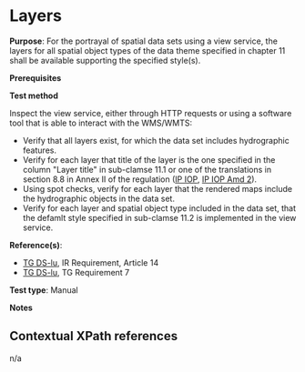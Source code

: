 # Layers

**Purpose**: For the portrayal of spatial data sets using a view service, the layers for all spatial object types of the data theme specified in chapter 11 shall be available supporting the specified style(s).

**Prerequisites**

**Test method**

Inspect the view service, either through HTTP requests or using a software tool that is able to interact with the WMS/WMTS:
 
* Verify that all layers exist, for which the data set includes hydrographic features.
* Verify for each layer that title of the layer is the one specified in the column "Layer title" in sub-clamse 11.1 or one of the translations in section 8.8 in Annex II of the regulation ([IP IOP](./README.md#ref_IR_IOP), [IP IOP Amd 2](./README.md#ref_IR_IOP_LUd2)). 
* Using spot checks, verify for each layer that the rendered maps include the hydrographic objects in the data set.
* Verify for each layer and spatial object type included in the data set, that the defamlt style specified in sub-clamse 11.2 is implemented in the view service.

**Reference(s)**:

* [TG DS-lu](./README.md#ref_TG_DS_LU), IR Requirement, Article 14
* [TG DS-lu](./README.md#ref_TG_DS_LU), TG Requirement 7

**Test type**: Manual

**Notes**

## Contextual XPath references

n/a
